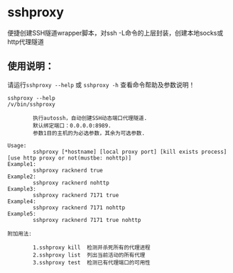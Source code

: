 # sshproxy
便捷创建SSH隧道wrapper脚本，对ssh -L命令的上层封装，创建本地socks或http代理隧道

## 使用说明：
请运行`sshproxy --help` 或 `sshproxy -h` 查看命令帮助及参数说明！

```
sshproxy --help
/v/bin/sshproxy

        执行autossh，自动创建SSH动态端口代理隧道.
        默认绑定端口：0.0.0.0:8989.
        参数1目的主机的为必选参数，其余为可选参数.

Usage:
        sshproxy [*hostname] [local proxy port] [kill exists process] [use http proxy or not(mustbe: nohttp)]
Example1:
        sshproxy racknerd true
Example2:
        sshproxy racknerd nohttp
Example3:
        sshproxy racknerd 7171 true
Example4:
        sshproxy racknerd 7171 nohttp
Example5:
        sshproxy racknerd 7171 true nohttp

附加用法:

        1.sshproxy kill  检测并杀死所有的代理进程
        2.sshproxy list  列出当前活动的所有代理
        3.sshproxy test  检测已有代理端口的可用性

```
